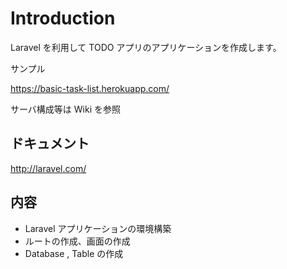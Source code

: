 # Introduction

Laravel を利用して TODO アプリのアプリケーションを作成します。

サンプル 

https://basic-task-list.herokuapp.com/

サーバ構成等は Wiki を参照

## ドキュメント

http://laravel.com/

## 内容

- Laravel アプリケーションの環境構築
- ルートの作成、画面の作成
- Database , Table の作成
